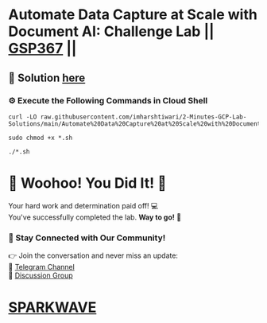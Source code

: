 # Automate Data Capture at Scale with Document AI: Challenge Lab || [GSP367](https://www.cloudskillsboost.google/focuses/34185?parent=catalog) ||

## 🔑 Solution [here](https://youtu.be/nc-KxqFlung)

### ⚙️ Execute the Following Commands in Cloud Shell

```
curl -LO raw.githubusercontent.com/imharshtiwari/2-Minutes-GCP-Lab-Solutions/main/Automate%20Data%20Capture%20at%20Scale%20with%20Document%20AI%20Challenge%20Lab/gsp367.sh

sudo chmod +x *.sh

./*.sh
```

# 🎉 Woohoo! You Did It! 🎉  

Your hard work and determination paid off! 💻  
You've successfully completed the lab. **Way to go!** 🚀

### 💬 Stay Connected with Our Community!  
👉 Join the conversation and never miss an update:  
📢 [Telegram Channel](https://t.me/sparkwave.01)  
👥 [Discussion Group](https://t.me/sparkwave.01chats)  

# [SPARKWAVE](https://www.youtube.com/@sparkwave.01)
